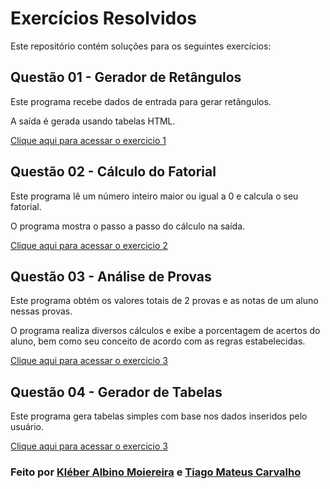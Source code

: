 
# Exercícios Resolvidos

Este repositório contém soluções para os seguintes exercícios:

## Questão 01 - Gerador de Retângulos

Este programa recebe dados de entrada para gerar retângulos.

A saída é gerada usando tabelas HTML.

[Clique aqui para acessar o exercicio 1](https://kleberalbinomoreira.com.br/php/001_Retangulo/index.php)

## Questão 02 - Cálculo do Fatorial

Este programa lê um número inteiro maior ou igual a 0 e calcula o seu fatorial.

O programa mostra o passo a passo do cálculo na saída.

[Clique aqui para acessar o exercicio 2](https://kleberalbinomoreira.com.br/php/002_Fatorial/index.php)


## Questão 03 - Análise de Provas

Este programa obtém os valores totais de 2 provas e as notas de um aluno nessas provas.

O programa realiza diversos cálculos e exibe a porcentagem de acertos do aluno, bem como seu conceito de acordo com as regras estabelecidas.

[Clique aqui para acessar o exercicio 3](https://kleberalbinomoreira.com.br/php/003_Provas/index.php)
## Questão 04 - Gerador de Tabelas

Este programa gera tabelas simples com base nos dados inseridos pelo usuário.

[Clique aqui para acessar o exercicio 3](https://kleberalbinomoreira.com.br/php/004_Gerador_Tabelas/index.php)



### Feito por [Kléber Albino Moiereira](https://github.com/kleber0a0m) e [Tiago Mateus Carvalho](https://github.com/jinkijack) 
